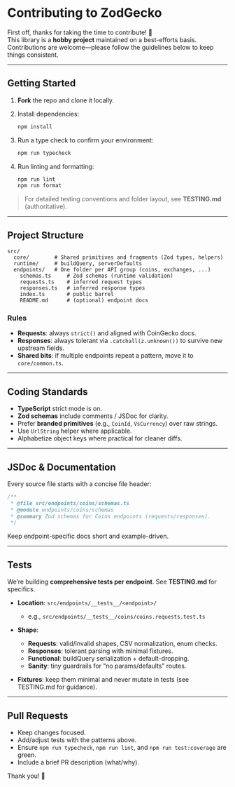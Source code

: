 # Contributing to ZodGecko

First off, thanks for taking the time to contribute! 🎉  
This library is a **hobby project** maintained on a best-efforts basis.  
Contributions are welcome—please follow the guidelines below to keep things consistent.

---

## Getting Started

1. **Fork** the repo and clone it locally.
2. Install dependencies:

   ```sh
   npm install
   ```

3. Run a type check to confirm your environment:

   ```sh
   npm run typecheck
   ```

4. Run linting and formatting:

   ```sh
   npm run lint
   npm run format
   ```

> For detailed testing conventions and folder layout, see **TESTING.md** (authoritative).

---

## Project Structure

```
src/
  core/        # Shared primitives and fragments (Zod types, helpers)
  runtime/     # buildQuery, serverDefaults
  endpoints/   # One folder per API group (coins, exchanges, ...)
    schemas.ts     # Zod schemas (runtime validation)
    requests.ts    # inferred request types
    responses.ts   # inferred response types
    index.ts       # public barrel
    README.md      # (optional) endpoint docs
```

### Rules

- **Requests**: always `strict()` and aligned with CoinGecko docs.
- **Responses**: always tolerant via `.catchall(z.unknown())` to survive new upstream fields.
- **Shared bits**: if multiple endpoints repeat a pattern, move it to `core/common.ts`.

---

## Coding Standards

- **TypeScript** strict mode is on.
- **Zod schemas** include comments / JSDoc for clarity.
- Prefer **branded primitives** (e.g., `CoinId`, `VsCurrency`) over raw strings.
- Use `UrlString` helper where applicable.
- Alphabetize object keys where practical for cleaner diffs.

---

## JSDoc & Documentation

Every source file starts with a concise file header:

```ts
/**
 * @file src/endpoints/coins/schemas.ts
 * @module endpoints/coins/schemas
 * @summary Zod schemas for Coins endpoints (requests/responses).
 */
```

Keep endpoint-specific docs short and example-driven.

---

## Tests

We’re building **comprehensive tests per endpoint**. See **TESTING.md** for specifics.

- **Location**: `src/endpoints/__tests__/<endpoint>/`
  - e.g., `src/endpoints/__tests__/coins/coins.requests.test.ts`

- **Shape**:
  - **Requests**: valid/invalid shapes, CSV normalization, enum checks.
  - **Responses**: tolerant parsing with minimal fixtures.
  - **Functional**: buildQuery serialization + default-dropping.
  - **Sanity**: tiny guardrails for “no params/defaults” routes.

- **Fixtures**: keep them minimal and never mutate in tests (see TESTING.md for guidance).

---

## Pull Requests

- Keep changes focused.
- Add/adjust tests with the patterns above.
- Ensure `npm run typecheck`, `npm run lint`, and `npm run test:coverage` are green.
- Include a brief PR description (what/why).

Thank you! 🙂
